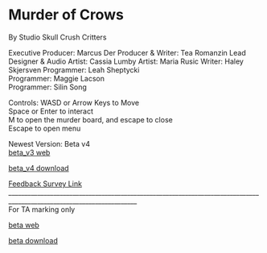 # Murder of Crows
By Studio Skull Crush Critters

Executive Producer: Marcus Der
Producer & Writer: Tea Romanzin
Lead Designer & Audio Artist: Cassia Lumby
Artist: Maria Rusic
Writer: Haley Skjersven
Programmer: Leah Sheptycki  
Programmer: Maggie Lacson  
Programmer: Silin Song

Controls:
WASD or Arrow Keys to Move <br>
Space or Enter to  interact <br>
M to open the murder board, and escape to close <br>
Escape to open menu <br>

Newest Version: Beta v4 <br>
[beta_v3 web](Beta_v4/index.html) 

[beta_v4 download](Beta_v4.zip)

[Feedback Survey Link](https://forms.gle/t1tU2jVH7rrh4TmH7)<br>
______________________________________________________________________________________________________________________ <br>
For TA marking only

[beta web](Beta_v2/index.html) 

[beta download](Beta_v2.zip)

